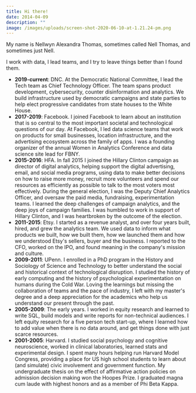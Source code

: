 ```yaml
---
title: Hi there!
date: 2014-04-09
description: ""
image: /images/uploads/screen-shot-2020-06-10-at-1.21.24-pm.png
---
```

My name is Nellwyn Alexandra Thomas, sometimes called Nell Thomas, and sometimes just Nell. 

I work with data, I lead teams, and I try to leave things better than I found them.  

* **2019-current**: DNC. At the Democratic National Committee, I lead the Tech team as Chief Technology Officer. The team spans product development, cybersecurity, counter disinformation and analytics. We build infrastructure used by democratic campaigns and state parties to help elect progressive candidates from state houses to the White House.
* **2017-2019**: Facebook. I joined Facebook to learn about an institution that is so central to the most important societal and technological questions of our day. At Facebook, I  led data science teams that work on products for small businesses, location infrastructure, and the advertising ecosystem across the family of apps. I was a founding organizer of the annual Women in Analytics Conference and data science site lead for FBNY.
* **2015-2016**: HFA. In fall 2015 I joined the Hillary Clinton campaign as director of digital analytics, helping support the digital advertising, email, and social media programs, using data to make better decisions on how to raise more money, recruit more volunteers and spend our resources as efficiently as possible to talk to the most voters most effectively. During the general election, I was the Deputy Chief Analytics Officer, and oversaw the paid media, fundraising, experimentation teams. I learned the deep challenges of campaign analytics, and the deep joys of campaign families. I was humbled to work in support of Hillary Clinton, and I was heartbroken by the outcome of the election. 
* **2011-2015**: Etsy. I started as a revenue analyst, and over four years built, hired, and grew the analytics team. We used data to inform what products we built, how we built them, how we launched them and how we understood Etsy's sellers, buyer and the business. I reported to the CFO, worked on the IPO, and found meaning in the company's mission and culture.
* **2009-2011**: UPenn. I enrolled in a PhD program in the History and Sociology of Science and Technology to better understand the social and historical context of technological disruption. I studied the history of early computing and the history of psychological experimentation on humans during the Cold War. Loving the learnings but missing the collaboration of teams and the pace of industry, I left with my master's degree and a deep appreciation for the academics who help us understand our present through the past.
* **2005-2009**: The early years. I worked in equity research and learned to write SQL, build models and write reports for non-technical audiences. I left equity research for a five person tech start-up, where I learned how to add value when there is no data around, and get things done with just scarce resources. 
* **2001-2005**: Harvard. I studied social psychology and cognitive neuroscience, worked in clinical laboratories, learned stats and experimental design. I spent many hours helping run Harvard Model Congress, providing a place for US high school students to learn about (and simulate) civic involvement and government function. My undergraduate thesis on the effect of affirmative action policies on admission decision making won the Hoopes Prize. I graduated magna cum laude with highest honors and as a member of Phi Beta Kappa.